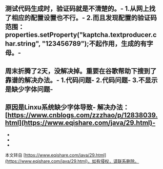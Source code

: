 测试代码生成时，验证码就是不清楚的。-
1.从网上找了相应的配置设置也不行。-
2.而且发现配置的验证码范围：properties.setProperty("kaptcha.textproducer.char.string", "123456789");不起作用，生成的有字母。-
-
周末折腾了2天，没解决掉。重要在谷歌帮助下搜到了靠谱的解决办法。-
1.代码问题-
2.代码问题-
3.不显示是缺少字体问题-
-
**原因是Linxu系统缺少字体导致**-
解决办法：[https://www.cnblogs.com/zzzhao/p/12838039.html](https://www.eqishare.com/java/29.html)-
-
-
-

-

本文转自 [https://www.eqishare.com/java/29.html](https://www.eqishare.com/java/29.html)，如有侵权，请联系删除。
